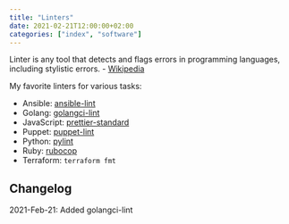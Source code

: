 ```yaml
---
title: "Linters"
date: 2021-02-21T12:00:00+02:00
categories: ["index", "software"]
---
```

Linter is any tool that detects and flags errors in programming languages, including stylistic errors. - [Wikipedia](https://en.wikipedia.org/wiki/Lint_(software))
<!--more-->
My favorite linters for various tasks:
* Ansible: [ansible-lint](https://github.com/willthames/ansible-lint)
* Golang: [golangci-lint](https://github.com/golangci/golangci-lint)
* JavaScript: [prettier-standard](https://www.npmjs.com/package/prettier-standard)
* Puppet: [puppet-lint](http://puppet-lint.com/)
* Python: [pylint](https://www.pylint.org/)
* Ruby: [rubocop](https://rubocop.readthedocs.io/en/latest/)
* Terraform: `terraform fmt`

## Changelog

2021-Feb-21: Added golangci-lint
